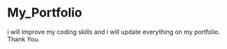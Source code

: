 # My_Portfolio
i will improve my coding skills and i will update everything on my portfolio. Thank You.
